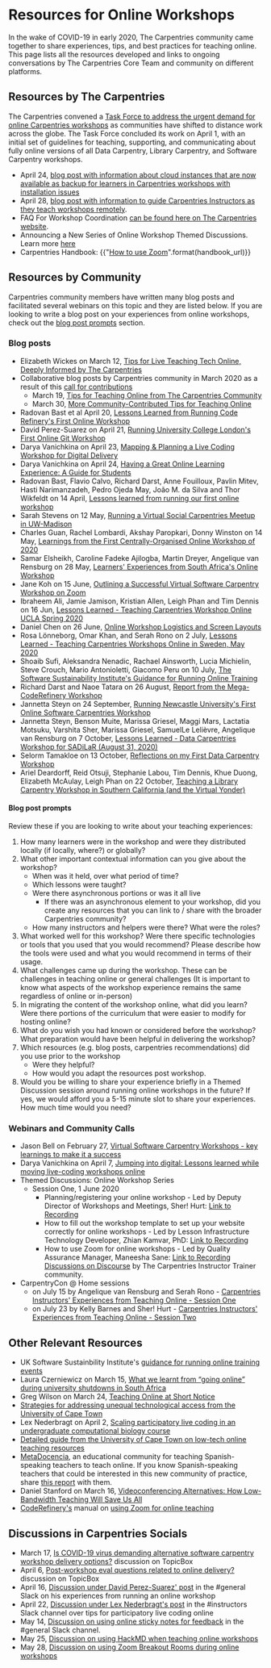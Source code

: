 # Resources for Online Workshops

In the wake of COVID-19 in early 2020, The Carpentries community came together to share experiences, tips, and best practices for teaching online. This page lists all the resources developed and links to ongoing conversations by The Carpentries Core Team and community on different platforms.

## Resources by The Carpentries

The Carpentries convened a [Task Force to address the urgent demand for online Carpentries workshops](https://github.com/carpentries/task-forces/blob/main/2020/COVID-19/COVID-19-charter.md) as communities have shifted to distance work across the globe. The Task Force concluded its work on April 1, with an initial set of guidelines for teaching, supporting, and communicating about fully online versions of all Data Carpentry, Library Carpentry, and Software Carpentry workshops.

- April 24, [blog post with information about cloud instances that are now available as backup for learners in Carpentries workshops with installation issues](https://carpentries.org/blog/2020/04/scaffolds/)
- April 28, [blog post with information to guide Carpentries Instructors as they teach workshops remotely](https://carpentries.org/blog/2020/04/instructor-updates-for-online-workshops/).
- FAQ For Workshop Coordination [can be found here on The Carpentries website](https://carpentries.org/workshop_faq/).
- Announcing a New Series of Online Workshop Themed Discussions. Learn more [here](https://carpentries.org/blog/2020/05/online-workshop-themed-discussions/)
- Carpentries Handbook: {{"[How to use Zoom]({}//resources/communications/zoom_rooms.html)".format(handbook_url)}}

## Resources by Community

Carpentries community members have written many blog posts and facilitated several webinars on this topic and they are listed below. If you are looking to write a blog post on your experiences from online workshops, check out the [blog post prompts](#blog-post-prompts) section.  

### Blog posts

- Elizabeth Wickes on March 12, [Tips for Live Teaching Tech Online, Deeply Informed by The Carpentries](https://elizabethwickes.com/2020/03/12/tips-for-live-teaching-tech-online-deeply-informed-by-the-carpentries/)
- Collaborative blog posts by Carpentries community in March 2020 as a result of this [call for contributions](https://twitter.com/thecarpentries/status/1238479488037593088)
  - March 19, [Tips for Teaching Online from The Carpentries Community](https://carpentries.org/blog/2020/03/tips-for-teaching-online/)
  - March 30, [More Community-Contributed Tips for Teaching Online](https://carpentries.org/blog/2020/03/more-tips-teaching-online/)
- Radovan Bast et al April 20, [Lessons Learned from Running Code Refinery's First Online Workshop](https://carpentries.org/blog/2020/04/coderefinery-first-online-workshop/)
- David Perez-Suarez on April 21, [Running University College London's First Online Git Workshop](https://carpentries.org/blog/2020/04/ucl-first-online-git-workshop/)
- Darya Vanichkina on April 23, [Mapping & Planning a Live Coding Workshop for Digital Delivery](https://carpentries.org/blog/2020/04/plan-map-live-coding-workshop/)
- Darya Vanichkina on April 24, [Having a Great Online Learning Experience: A Guide for Students](https://carpentries.org/blog/2020/04/great-online-learning-student/)
- Radovan Bast, Flavio Calvo, Richard Darst, Anne Fouilloux, Pavlin Mitev, Hasti Narimanzadeh, Pedro Ojeda May, João M. da Silva and Thor Wikfeldt on 14 April, [Lessons learned from running our first online workshop](https://coderefinery.org/blog/2020/04/14/first-online-workshop/)
- Sarah Stevens on 12 May, [Running a Virtual Social Carpentries Meetup in UW-Madison](https://carpentries.org/blog/2020/05/virtual-carpentries-social-meetup/)
- Charles Guan, Rachel Lombardi, Akshay Paropkari, Donny Winston on 14 May, [Learnings from the First Centrally-Organised Online Workshop of 2020](https://carpentries.org/blog/2020/05/centrally-organised-workshop-learnings/)
- Samar Elsheikh, Caroline Fadeke Ajilogba, Martin Dreyer, Angelique van Rensburg on 28 May, [Learners' Experiences from South Africa's Online Workshop](https://carpentries.org/blog/2020/05/south-africa-online-workshop/)
- Jane Koh on 15 June, [Outlining a Successful Virtual Software Carpentry Workshop on Zoom](https://carpentries.org/blog/2020/06/virtual-software-carpentry-workshop/)
- Ibraheem Ali, Jamie Jamison, Kristian Allen, Leigh Phan and Tim Dennis on 16 Jun, [Lessons Learned - Teaching Carpentries Workshop Online UCLA Spring 2020](https://carpentries.org/blog/2020/06/ucla-online-workshop/)
- Daniel Chen on 26 June, [Online Workshop Logistics and Screen Layouts](https://carpentries.org/blog/2020/06/online-workshop-logistics-and_screen-layouts/)
- Rosa Lönneborg, Omar Khan, and Serah Rono on 2 July, [Lessons Learned - Teaching Carpentries Workshops Online in Sweden, May 2020](https://carpentries.org/blog/2020/07/stockholm-online-workshop/)
- Shoaib Sufi, Aleksandra Nenadic, Rachael Ainsworth, Lucia Michielin, Steve Crouch, Mario Antonioletti, Giacomo Peru on 10 July, [The Software Sustainability Institute's Guidance for Running Online Training](https://carpentries.org/blog/2020/07/software-sustainability-institute-online-training-guidance/)
- Richard Darst and Naoe Tatara on 26 August, [Report from the Mega-CodeRefinery Workshop](https://carpentries.org/blog/2020/08/Report-from-the-Mega-Coderefinery-workshop/)
- Jannetta Steyn on 24 September, [Running Newcastle University's First Online Software Carpentries Workshop](https://carpentries.org/blog/2020/09/Newcastle-first-online-SWC-Workshop/)
- Jannetta Steyn, Benson Muite, Marissa Griesel, Maggi Mars, Lactatia Motsuku, Varshita Sher, Marissa Griesel, SamuelLe Lelièvre, Angelique van Rensburg on 7 October, [Lessons Learned - Data Carpentries Workshop for SADiLaR (August 31, 2020)](https://carpentries.org/blog/2020/10/Lessons-Learned-DCW-for-SADiLaR-August/)
- Selorm Tamakloe on 13 October, [Reflections on my First Data Carpentry Workshop](https://carpentries.org/blog/2020/10/reflections-on-my-first-Data-Carpentry-workshop/)
- Ariel Deardorff, Reid Otsuji, Stephanie Labou, Tim Dennis, Khue Duong, Elizabeth McAulay, Leigh Phan on 22 October, [Teaching a Library Carpentry Workshop in Southern California (and the Virtual Yonder)](https://carpentries.org/blog/2020/10/teaching-a-library-carpentry-workshop-in-southern-california/)
 
#### Blog post prompts
 
Review these if you are looking to write about your teaching experiences: 

1. How many learners were in the workshop and were they distributed locally (if locally, where?) or globally?
2. What other important contextual information can you give about the workshop?
    - When was it held, over what period of time? 
    - Which lessons were taught?
    - Were there asynchronous portions or was it all live
       * If there was an asynchronous element to your workshop, did you create any resources that you can link to / share with the broader Carpentries community?
    - How many instructors and helpers were there? What were the roles?
3. What worked well for this workshop? Were there specific technologies or tools that you used that you would recommend? Please describe how the tools were used and what you would recommend in terms of their usage.
4. What challenges came up during the workshop. These can be challenges in teaching online or general challenges (It is important to know what aspects of the workshop experience    remains the same regardless of online or in-person)
5. In migrating the content of the workshop online, what did you learn? Were there portions of the curriculum that were easier to modify for hosting online?
6. What do you wish you had known or considered before the workshop? What preparation would have been helpful in delivering the workshop?
7. Which resources (e.g. blog posts, carpentries recommendations) did you use prior to the workshop
    - Were they helpful?
    - How would you adapt the resources post workshop.
8. Would you be willing to share your experience briefly in a Themed Discussion session around running online workshops in the future? If yes, we would afford you a 5-15 minute slot to share your experiences. How much time would you need?


### Webinars and Community Calls 

- Jason Bell on February 27, [Virtual Software Carpentry Workshops - key learnings to make it a success](https://youtu.be/MzsJyOkxqv8)
- Darya Vanichkina on April 7, [Jumping into digital: Lessons learned while moving live-coding workshops online](https://youtu.be/w0DHye2M1IM)
- Themed Discussions: Online Workshop Series
  - Session One, 1 June 2020
    - Planning/registering your online workshop - Led by Deputy Director of Workshops and Meetings, Sher! Hurt: [Link to Recording](https://youtu.be/Ml1AGYD0x1o?t=5)
    - How to fill out the workshop template to set up your website correctly for online workshops - Led by Lesson Infrastructure Technology Developer, Zhian Kamvar, PhD: [Link to Recording](https://youtu.be/Ml1AGYD0x1o?t=929)
    - How to use Zoom for online workshops - Led by Quality Assurance Manager, Maneesha Sane: [Link to Recording](https://youtu.be/Ml1AGYD0x1o?t=1461)
[Discussions on Discourse](https://forum.carpentries.org/) by The Carpentries Instructor Trainer community.
- CarpentryCon @ Home sessions 
  - on July 15 by Angelique van Rensburg and Serah Rono - [Carpentries Instructors' Experiences from Teaching Online - Session One](https://youtu.be/vNIyz__WiM8)
  - on July 23 by Kelly Barnes and Sher! Hurt - [Carpentries Instructors' Experiences from Teaching Online - Session Two](https://youtu.be/STA9DQF5J3E)

## Other Relevant Resources

- UK Software Sustainbility Institute's [guidance for running online training events](https://carpentries.org/blog/2020/07/software-sustainability-institute-online-training-guidance/)
- Laura Czerniewicz on March 15, [What we learnt from “going online” during university shutdowns in South Africa](https://philonedtech.com/what-we-learnt-from-going-online-during-university-shutdowns-in-south-africa/)
- Greg Wilson on March 24, [Teaching Online at Short Notice](https://resources.rstudio.com/webinars/teaching-online-at-short-notice)
- [Strategies for addressing unequal technological access from the University of Cape Town](https://docs.google.com/document/d/1541zKh3UCtVKAkdITkYHWu4GXVW1lGWEdWFE-I8PeXk/edit?usp=sharing)
- Lex Nederbragt on April 2, [Scaling participatory live coding in an undergraduate computational biology course](https://lexnederbragt.com/blog/2020-04-02-scaling-live-coding)
- [Detailed guide from the University of Cape Town on low-tech online teaching resources](https://docs.google.com/document/d/1zPN7XUitOCw75FW6UeqrYAcWl41UqgKoZ_HRoYTKFZI/edit)
- [MetaDocencia](https://metadocencia.netlify.app/en/post/cumple_mes/), an educational community for teaching Spanish-speaking teachers to teach online. If you know Spanish-speaking teachers that could be interested in this new community of practice, share [this report](https://metadocencia.netlify.app/post/cumple_mes/) with them.
- Daniel Stanford on March 16, [Videoconferencing Alternatives: How Low-Bandwidth Teaching Will Save Us All](https://www.iddblog.org/videoconferencing-alternatives-how-low-bandwidth-teaching-will-save-us-all/)
- [CodeRefinery's](https://coderefinery.org) manual on [using Zoom for online teaching](https://github.com/coderefinery/manuals/blob/master/zoom-mechanics.md)



## Discussions in Carpentries Socials

- March 17, [Is COVID-19 virus demanding alternative software carpentry workshop delivery options?](https://carpentries.topicbox.com/groups/discuss/Tbc9cd93eb778c88f-M2d6f00dfbc11c39d45c4f734/discuss-re-is-covid-19-virus-demanding-alternative-software-carpentry-workshop-delivery-options) discussion on TopicBox
- April 6, [Post-workshop eval questions related to online delivery?](https://carpentries.topicbox.com/groups/discuss/Te89ac5e6b2f4c3b6-M79691c07b99dc8a455597c88/post-workshop-eval-questions-related-to-online-delivery) discussion on TopicBox
- April 16, [Discussion under David Perez-Suarez' post](https://carpentries.slack.com/archives/C03LE48AY/p1587034437098200) in the #general Slack on his experiences from running an online workshop
- April 22, [Discussion under Lex Nederbragt's post](https://carpentries.slack.com/archives/C08BVNU00/p1587540700017100) in the #instructors Slack channel over tips for participatory live coding online
- May 14, [Discussion on using online sticky notes for feedback](https://carpentries.slack.com/archives/C03LE48AY/p1589424702251700?thread_ts=1589418680.251000&cid=C03LE48AY) in the #general Slack channel. 
- May 25, [Discussion on using HackMD when teaching online workshops](https://carpentries.slack.com/archives/C08BVNU00/p1590393408057100)
- May 28, [Discussion on using Zoom Breakout Rooms during online workshops](https://carpentries.slack.com/archives/C08BVNU00/p1590647888066700)


